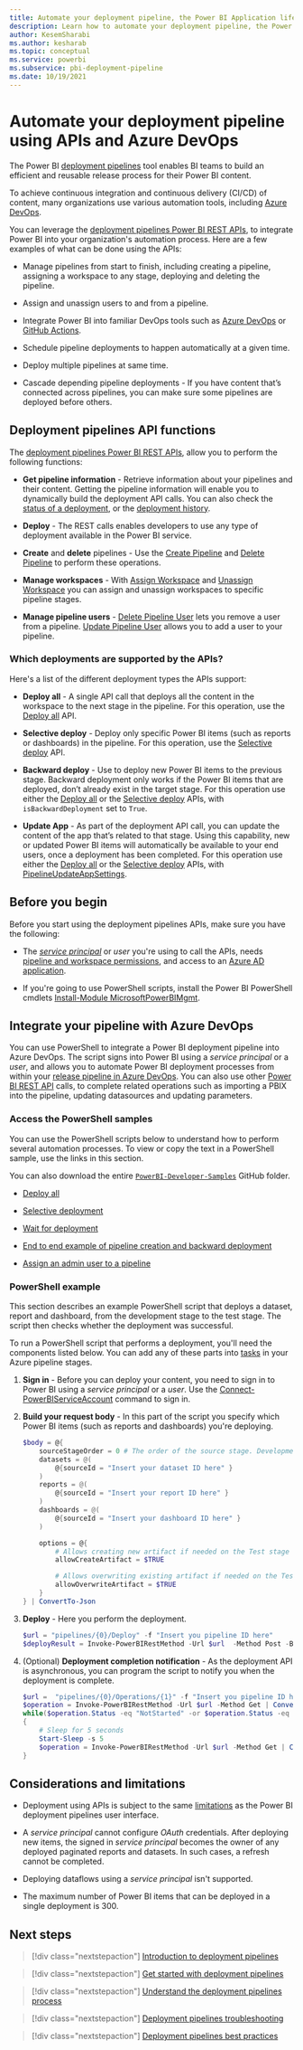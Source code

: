 ```yaml
---
title: Automate your deployment pipeline, the Power BI Application lifecycle management (ALM) tool 
description: Learn how to automate your deployment pipeline, the Power BI Application lifecycle management (ALM) tool, using APIs and Azure DevOps
author: KesemSharabi
ms.author: kesharab
ms.topic: conceptual
ms.service: powerbi
ms.subservice: pbi-deployment-pipeline
ms.date: 10/19/2021
---
```


# Automate your deployment pipeline using APIs and Azure DevOps

The Power BI [deployment pipelines](deployment-pipelines-overview.md) tool enables BI teams to build an efficient and reusable release process for their Power BI content.

To achieve continuous integration and continuous delivery (CI/CD) of content, many organizations use various automation tools, including [Azure DevOps](/azure/devops/user-guide/what-is-azure-devops).

You can leverage the [deployment pipelines Power BI REST APIs](/rest/api/power-bi/pipelines), to integrate Power BI into your organization's automation process. Here are a few examples of what can be done using the APIs:

* Manage pipelines from start to finish, including creating a pipeline, assigning a workspace to any stage, deploying and deleting the pipeline.

* Assign and unassign users to and from a pipeline.

* Integrate Power BI into familiar DevOps tools such as [Azure DevOps](/azure/devops/user-guide/what-is-azure-devops) or [GitHub Actions](https://docs.github.com/en/actions).

* Schedule pipeline deployments to happen automatically at a given time.

* Deploy multiple pipelines at same time.

* Cascade depending pipeline deployments - If you have content that’s connected across pipelines, you can make sure some pipelines are deployed before others.

## Deployment pipelines API functions

The [deployment pipelines Power BI REST APIs](/rest/api/power-bi/pipelines), allow you to perform the following functions:

* **Get pipeline information** - Retrieve information about your pipelines and their content. Getting the pipeline information will enable you to dynamically build the deployment API calls. You can also check the [status of a deployment](/rest/api/power-bi/pipelines/getpipelineoperation), or the [deployment history](/rest/api/power-bi/pipelines/getpipelineoperations).

* **Deploy** - The REST calls enables developers to use any type of deployment available in the Power BI service.

* **Create** and **delete** pipelines - Use the [Create Pipeline](/rest/api/power-bi/pipelines/create-pipeline) and [Delete Pipeline](/rest/api/power-bi/pipelines/delete-pipeline) to perform these operations.

* **Manage workspaces** - With [Assign Workspace](/rest/api/power-bi/pipelines/assign-workspace) and [Unassign Workspace](/rest/api/power-bi/pipelines/unassign-workspace) you can assign and unassign workspaces to specific pipeline stages.

* **Manage pipeline users** - [Delete Pipeline User](/rest/api/power-bi/pipelines/delete-pipeline-user) lets you remove a user from a pipeline.  [Update Pipeline User](/rest/api/power-bi/pipelines/update-pipeline-user) allows you to add a user to your pipeline.

### Which deployments are supported by the APIs?

Here's a list of the different deployment types the APIs support:

* **Deploy all** - A single API call that deploys all the content in the workspace to the next stage in the pipeline. For this operation, use the [Deploy all](/rest/api/power-bi/pipelines/deployall) API.

* **Selective deploy** - Deploy only specific Power BI items (such as reports or dashboards) in the pipeline. For this operation, use the [Selective deploy](/rest/api/power-bi/pipelines/selectivedeploy) API.

* **Backward deploy** - Use to deploy new Power BI items to the previous stage. Backward deployment only works if the Power BI items that are deployed, don’t already exist in the target stage. For this operation use either the [Deploy all](/rest/api/power-bi/pipelines/deployall) or the [Selective deploy](/rest/api/power-bi/pipelines/selectivedeploy) APIs, with `isBackwardDeployment` set to `True`.

* **Update App** - As part of the deployment API call, you can update the content of the app that’s related to that stage. Using this capability, new or updated Power BI items will automatically be available to your end users, once a deployment has been completed. For this operation use either the [Deploy all](/rest/api/power-bi/pipelines/deployall) or the [Selective deploy](/rest/api/power-bi/pipelines/selectivedeploy) APIs, with [PipelineUpdateAppSettings](/rest/api/power-bi/pipelines/selectivedeploy#pipelineupdateappsettings).

## Before you begin

Before you start using the deployment pipelines APIs, make sure you have the following:

* The [*service principal*]() or *user* you're using to call the APIs, needs [pipeline and workspace permissions](deployment-pipelines-process.md#permissions), and access to an [Azure AD application](/azure/active-directory/develop/active-directory-how-applications-are-added).

* If you're going to use PowerShell scripts, install the Power BI PowerShell cmdlets [Install-Module MicrosoftPowerBIMgmt](/powershell/power-bi/overview).

## Integrate your pipeline with Azure DevOps

You can use PowerShell to integrate a Power BI deployment pipeline into Azure DevOps. The script signs into Power BI using a *service principal* or a *user*, and allows you to automate Power BI deployment processes from within your [release pipeline in Azure DevOps](/azure/devops/pipelines). You can also use other [Power BI REST API](/rest/api/power-bi/) calls, to complete related operations such as importing a PBIX into the pipeline, updating datasources and updating parameters.

### Access the PowerShell samples

You can use the PowerShell scripts below to understand how to perform several automation processes. To view or copy the text in a PowerShell sample, use the links in this section.

You can also download the entire [`PowerBI-Developer-Samples`](https://github.com/microsoft/PowerBI-Developer-Samples/blob/master/PowerShell%20Scripts/DeploymentPipelines-WaitForDeployment.ps1) GitHub folder.

* [Deploy all](https://github.com/microsoft/PowerBI-Developer-Samples/blob/master/PowerShell%20Scripts/DeploymentPipelines-DeployAll.ps1)

* [Selective deployment](https://github.com/microsoft/PowerBI-Developer-Samples/blob/master/PowerShell%20Scripts/DeploymentPipelines-SelectiveDeploy.ps1)

* [Wait for deployment](https://github.com/microsoft/PowerBI-Developer-Samples/blob/master/PowerShell%20Scripts/DeploymentPipelines-WaitForDeployment.ps1)

* [End to end example of pipeline creation and backward deployment](https://github.com/microsoft/PowerBI-Developer-Samples/blob/master/PowerShell%20Scripts/DeploymentPipelines-E2ESampleFromPipelineCreationToDeployment.ps1)

* [Assign an admin user to a pipeline](https://github.com/microsoft/PowerBI-Developer-Samples/blob/master/PowerShell%20Scripts/DeploymentPipelines-AddUserToPipeline.ps1)

### PowerShell example

This section describes an example PowerShell script that deploys a dataset, report and dashboard, from the development stage to the test stage. The script then checks whether the deployment was successful.

To run a PowerShell script that performs a deployment, you'll need the components listed below. You can add any of these parts into [tasks](/azure/devops/pipelines/tasks/utility/powershell) in your Azure pipeline stages.

1. **Sign in** - Before you can deploy your content, you need to sign in to Power BI using a *service principal* or a *user*. Use the [Connect-PowerBIServiceAccount](/powershell/module/microsoftpowerbimgmt.profile/connect-powerbiserviceaccount) command to sign in.

2. **Build your request body** - In this part of the script you specify which Power BI items (such as reports and dashboards) you're deploying.

    ```powershell
    $body = @{ 
        sourceStageOrder = 0 # The order of the source stage. Development (0), Test (1).   
        datasets = @(
            @{sourceId = "Insert your dataset ID here" }
        )      
        reports = @(
            @{sourceId = "Insert your report ID here" }
        )            
        dashboards = @(
            @{sourceId = "Insert your dashboard ID here" }
        )

        options = @{
            # Allows creating new artifact if needed on the Test stage workspace
            allowCreateArtifact = $TRUE

            # Allows overwriting existing artifact if needed on the Test stage workspace
            allowOverwriteArtifact = $TRUE
        }
    } | ConvertTo-Json
    ```

3. **Deploy** - Here you perform the deployment.

    ```powershell
    $url = "pipelines/{0}/Deploy" -f "Insert you pipeline ID here"
    $deployResult = Invoke-PowerBIRestMethod -Url $url  -Method Post -Body $body | ConvertFrom-Json
    ```

4. (Optional) **Deployment completion notification** - As the deployment API is asynchronous, you can program the script to notify you when the deployment is complete.

    ```powershell
    $url =  "pipelines/{0}/Operations/{1}" -f "Insert you pipeline ID here",$deployResult.id
    $operation = Invoke-PowerBIRestMethod -Url $url -Method Get | ConvertFrom-Json    
    while($operation.Status -eq "NotStarted" -or $operation.Status -eq "Executing")
    {
        # Sleep for 5 seconds
        Start-Sleep -s 5
        $operation = Invoke-PowerBIRestMethod -Url $url -Method Get | ConvertFrom-Json
    }
    ```

## Considerations and limitations

* Deployment using APIs is subject to the same [limitations](deployment-pipelines-process.md#considerations-and-limitations) as the Power BI deployment pipelines user interface.

* A *service principal* cannot configure *OAuth* credentials. After deploying new items, the signed in *service principal* becomes the owner of any deployed paginated reports and datasets. In such cases, a refresh cannot be completed.

* Deploying dataflows using a *service principal* isn't supported.

* The maximum number of Power BI items that can be deployed in a single deployment is 300.

## Next steps

>[!div class="nextstepaction"]
>[Introduction to deployment pipelines](deployment-pipelines-overview.md)

>[!div class="nextstepaction"]
>[Get started with deployment pipelines](deployment-pipelines-get-started.md)

>[!div class="nextstepaction"]
>[Understand the deployment pipelines process](deployment-pipelines-process.md)

>[!div class="nextstepaction"]
>[Deployment pipelines troubleshooting](deployment-pipelines-troubleshooting.yml)

>[!div class="nextstepaction"]
>[Deployment pipelines best practices](deployment-pipelines-best-practices.md)
